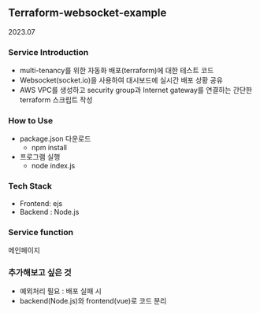 ## Terraform-websocket-example

2023.07

### Service Introduction
- multi-tenancy를 위한 자동화 배포(terraform)에 대한 테스트 코드
- Websocket(socket.io)을 사용하여 대시보드에 실시간 배포 상황 공유 
- AWS VPC를 생성하고 security group과 Internet gateway를 연결하는 간단한 terraform 스크립트 작성

### How to Use
- package.json 다운로드
  - npm install
- 프로그램 실행
  - node index.js

### Tech Stack
- Frontend: ejs 
- Backend : Node.js

### Service function
메인페이지


### 추가해보고 싶은 것
- 예외처리 필요 : 배포 실패 시  
- backend(Node.js)와 frontend(vue)로 코드 분리 

